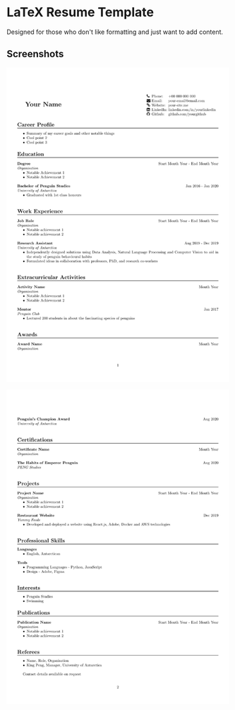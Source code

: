 # LaTeX Resume Template

Designed for those who don't like formatting and just want to add content.

## Screenshots

![alt text](screenshots/main-1.jpg)

![alt text](screenshots/main-2.jpg)
